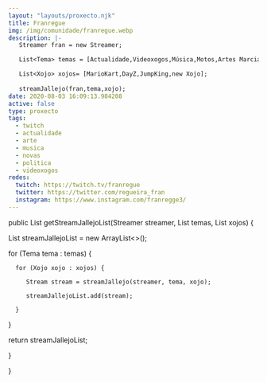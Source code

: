 ```yaml
---
layout: "layouts/proxecto.njk"
title: Franregue
img: /img/comunidade/franregue.webp
description: |-
   Streamer fran = new Streamer;

   List<Tema> temas = [Actualidade,Videoxogos,Música,Motos,Artes Marciais];

   List<Xojo> xojos= [MarioKart,DayZ,JumpKing,new Xojo];
   
   streamJallejo(fran,tema,xojo);
date: 2020-08-03 16:09:13.984208
active: false
type: proxecto
tags:
  - twitch
  - actualidade
  - arte
  - musica
  - novas
  - politica
  - videoxogos
redes:
  twitch: https://twitch.tv/franregue
  twitter: https://twitter.com/regueira_fran
  instagram: https://www.instagram.com/franregge3/
---
```

public List<Stream> getStreamJallejoList(Streamer streamer, List<Tema> temas, List<Xojo> xojos) {

   List<Stream> streamJallejoList = new ArrayList<>();

   for (Tema tema : temas) {

      for (Xojo xojo : xojos) {

         Stream stream = streamJallejo(streamer, tema, xojo);

         streamJallejoList.add(stream);

      }

   }

   return streamJallejoList;

   }

}